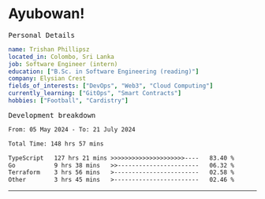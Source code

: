 # Ayubowan!

<samp>Personal Details</samp>

```yaml
name: Trishan Phillipsz
located_in: Colombo, Sri Lanka
job: Software Engineer (intern)
education: ["B.Sc. in Software Engineering (reading)"]
company: Elysian Crest
fields_of_interests: ["DevOps", "Web3", "Cloud Computing"]
currently_learning: ["GitOps", "Smart Contracts"]
hobbies: ["Football", "Cardistry"]
```

<samp>Development breakdown</samp>

<!--START_SECTION:waka-->

```txt
From: 05 May 2024 - To: 21 July 2024

Total Time: 148 hrs 57 mins

TypeScript   127 hrs 21 mins >>>>>>>>>>>>>>>>>>>>>----   83.40 %
Go           9 hrs 38 mins   >>-----------------------   06.32 %
Terraform    3 hrs 56 mins   >------------------------   02.58 %
Other        3 hrs 45 mins   >------------------------   02.46 %
```

<!--END_SECTION:waka-->

---
